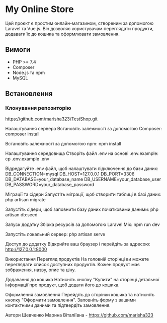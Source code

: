 # My Online Store

Цей проєкт є простим онлайн-магазином, створеним за допомогою Laravel та Vue.js. Він дозволяє користувачам переглядати продукти, додавати їх до кошика та оформлювати замовлення.

## Вимоги

- PHP >= 7.4
- Composer
- Node.js та npm
- MySQL

## Встановлення

### Клонування репозиторію

https://github.com/marisha323/TestShop.git

Налаштування сервера
Встановіть залежності за допомогою Composer:
composer install

Встановіть залежності за допомогою npm:
npm install

Налаштування середовища
Створіть файл .env на основі .env.example:
cp .env.example .env

Відредагуйте .env файл, щоб налаштувати підключення до бази даних:
DB_CONNECTION=mysql
DB_HOST=127.0.0.1
DB_PORT=3306
DB_DATABASE=your_database_name
DB_USERNAME=your_database_user
DB_PASSWORD=your_database_password

Міграції та сідери
Запустіть міграції, щоб створити таблиці в базі даних:
php artisan migrate

Запустіть сідери, щоб заповнити базу даних початковими даними:
php artisan db:seed

Запуск додатку
Збірка ресурсів за допомогою Laravel Mix:
npm run dev

Запустіть локальний сервер:
php artisan serve

Доступ до додатку
Відкрийте ваш браузер і перейдіть за адресою:
http://127.0.0.1:8000


Використання
Перегляд продуктів
На головній сторінці ви можете переглядати список доступних продуктів. Кожен продукт має зображення, назву, опис та ціну.

Додавання до кошика
Натисніть кнопку "Купити" на сторінці детальної інформації про продукт, щоб додати його до кошика.

Оформлення замовлення
Перейдіть до сторінки кошика та натисніть кнопку "Оформити замовлення". Заповніть форму з вашими контактними даними та підтвердіть замовлення.

Автори
Шевченко Марина Віталіївна - https://github.com/marisha323
